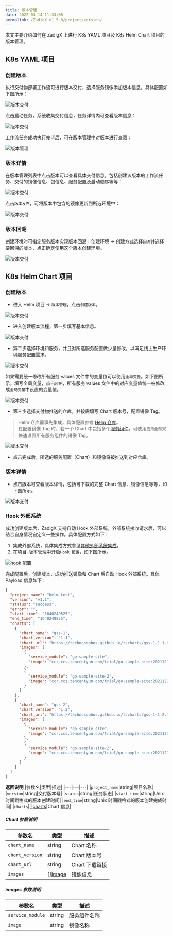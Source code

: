 ```yaml
---
title: 版本管理
date: 2022-03-14 11:33:08
permalink: /ZadigX v1.5.0/project/version/
---
```




本文主要介绍如何在 ZadigX 上进行 K8s YAML 项目及 K8s Helm Chart 项目的版本管理。

## K8s YAML 项目
### 创建版本

执行交付物部署工作流可进行版本交付，选择服务镜像添加版本信息，具体配置如下图所示：

![版本交付](./_images/version_createDelivery02.png '版本交付')

点击启动任务，系统收集交付信息，任务详情内可查看版本信息：

![版本交付](./_images/version_createDelivery03.png '版本交付')

工作流任务成功执行完毕后，可在版本管理中对版本进行查阅：

![版本管理](./_images/version_list_k8s.png)

### 版本详情

在版本管理列表中点击版本可以查看具体交付信息，包括创建该版本的工作流任务、交付的镜像信息、包信息、服务配置及启动顺序等等：

![版本交付](./_images/k8s_version_detail.png '版本交付')

点击`版本发布`，可将版本中包含的镜像更新到所选环境中：

![版本交付](./_images/version_createDelivery_06.png '版本交付')

### 版本回溯

创建环境时可指定服务版本实现版本回溯：创建环境 -> 创建方式选择`回溯`并选择要回溯的版本，点击确定使用这个版本创建环境。

![版本交付](./_images/version_select.png '版本交付')

## K8s Helm Chart 项目

### 创建版本

- 进入 Helm 项目  -> `版本管理`，点击`创建版本`。

![版本交付](./_images/version_delivery_helm_1.png)

- 进入创建版本流程，第一步填写基本信息。

![版本交付](./_images/version_delivery_helm_2.png)

- 第二步选择环境和服务，并且对所选服务配置做少量修改，以满足线上生产环境服务配置需求。

![版本交付](./_images/version_delivery_helm_3.png)

如果需要统一修改所有服务 values 文件中的变量值可以使用`全局变量`。如下图所示，填写全局变量，点击`应用`，所有服务 values 文件中的对应变量值统一被修改成`全局变量`中设置的变量值。

![版本交付](./_images/version_delivery_helm_3_1.png)

- 第三步选择交付物推送的仓库，并按需填写 Chart 版本号，配置镜像 Tag。
> Helm 仓库需事先集成，具体配置参考 [Helm 仓库](/ZadigX%20v1.5.0/settings/helm/)。<br>在配置镜像 Tag 时，若一个 Chart 中包括多个[服务组件](/ZadigX%20v1.5.0/quick-start/concepts/#服务组件)，可使用`应用全部`来快速设置所有服务组件的镜像 Tag。

![版本交付](./_images/version_delivery_helm_4.png)

- 点击完成后，所选的服务配置（Chart）和镜像将被推送到对应仓库。

### 版本详情

- 点击版本可查看版本详情，包括可下载的完整 Chart 信息、镜像信息等等，如下图所示。

![版本交付](./_images/version_delivery_helm_5.png)

### Hook 外部系统

成功创建版本后，ZadigX 支持自动 Hook 外部系统，外部系统接收请求后，可以结合自身情况自定义一些操作。具体配置方式如下：

1. 集成外部系统，具体集成方式参见[其他外部系统集成](/ZadigX%20v1.5.0/settings/others/)。
2. 在项目-版本管理中开启`Hook 配置`，如下图所示。

![hook 配置](./_images/hook_config.png)

完成配置后，创建版本，成功推送镜像和 Chart 后自动 Hook 外部系统。具体 Payload 信息如下：

```json
{
  "project_name": "helm-test",
  "version": "v1.1",
  "status": "success",
  "error": "",
  "start_time": "1640249525",
  "end_time": "1640249825",
  "charts": [
    {
      "chart_name": "gss-1",
      "chart_version": "1.1",
      "chart_url": "https://technosophos.github.io/tscharts/gss-1-1.1.tgz",
      "images": [
        {
          "service_module": "go-sample-site",
          "image": "ccr.ccs.tencentyun.com/trial/go-sample-site:20211215150832-27-main"
        },
        {
          "service_module": "go-sample-site-2",
          "image": "ccr.ccs.tencentyun.com/trial/go-sample-site:20211215150832-27-main"
        }
      ]
    },
    {
      "chart_name": "gss-2",
      "chart_version": "1.2",
      "chart_url": "https://technosophos.github.io/tscharts/gss-1-1.2.tgz",
      "images": [
        {
          "service_module": "go-sample-site",
          "image": "ccr.ccs.tencentyun.com/trial/go-sample-site:20211215150832-27-main"
        },
        {
          "service_module": "go-sample-site-2",
          "image": "ccr.ccs.tencentyun.com/trial/go-sample-site:20211215150832-27-main"
        }
      ]
    }
  ]
}
```

**返回说明**
|参数名|类型|描述|
|---|---|---|
|`project_name`|string|项目名称|
|`version`|string|交付版本号|
|`status`|string|任务状态|
|`start_time`|string|Unix 时间戳格式的版本创建时间|
|`end_time`|string|Unix 时间戳格式的版本创建完成时间|
|`charts`|[][charts](#charts)|Chart 信息|

<h5 id="charts">Chart 参数说明</h5>

|参数名|类型|描述|
|---|---|---|
|`chart_name`|string|Chart 名称|
|`chart_version`|string|Chart 版本号|
|`chart_url`|string|Chart 下载链接|
|`images`|[][Image](#image)|镜像信息|

<h5 id="image">images 参数说明</h5>

|参数名|类型|描述|
|---|---|---|
|`service_module`|string|服务组件名称|
|`image`|string|镜像名称|
